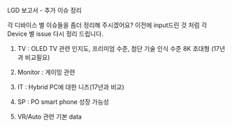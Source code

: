 LGD 보고서 - 추가 이슈 정리


각 디바이스 별 이슈들을 좀더 정리해 주시겠어요? 이전에 input드린 것 처럼 각 Device 별 issue 다시 정리 드립니다.
1. TV : OLED TV 관련 인지도, 프리미엄 수준, 첨단 기술 인식 수준
          8K
          초대형 (17년과 비교필요)

2. Monitor : 게이밍 관련 

3. IT : Hybrid PC에 대한 니즈(17년과 비교) 

4. SP : PO smart phone 성장 가능성

5. VR/Auto 관련 기본 data
